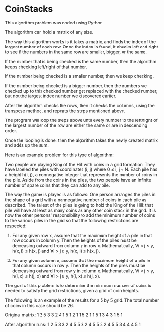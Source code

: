 # CoinStacks
This algorithm problem was coded using Python.

The algorithm can hold a matrix of any size. 

The way this algorithm works is it takes a matrix, and finds the index of the largest number of each row. Once the index is found, it checks left and right to see if the numbers in the same row are smaller, bigger, or the same.

If the number that is being checked is the same number, then the algorithm keeps checking left/right of that number.

If the number being checked is a smaller number, then we keep checking.

If the number being checked is a bigger number, then the numbers we checked up to this checked number get replaced with the checked number, but not the largest index number we discovered earlier. 

After the algorithm checks the rows, then it checks the columns, using the transpose method, and repeats the steps mentioned above.

The program will loop the steps above until every number to the left/right of the largest number of the row are either the same or are in descending order.

Once the looping is done, then the algorithm takes the newly created matrix and adds up the sum. 

Here is an example problem for this type of algorithm:

Two people are playing King of the Hill with coins in a grid formation. They have labeled the piles with coordinates (i, j) where 0 ≤ i, j < N. Each pile has a height
h(i, j), a nonnegative integer that represents the number of coins in the pile. Aside from the coins in the piles, the two people have an infinite number of spare
coins that they can add to any pile.

The way the game is played is as follows: One person arranges the piles in the shape of a grid with a nonnegative number of coins in each pile as described. The tallest of the piles is going to hold the King of the Hill; that pile will have at least as many coins as any other coin stack in the grid. It is now the other persons' responsibility to add the minimum number of coins to the various piles in the grid so that the following restrictions are respected:

1. For any given row x, assume that the maximum height of a pile in that row occurs in column y. Then the heights of the piles must be decreasing outward from column y in row x. Mathematically, ∀i < j ≤ y, h(x, i) ≤ h(x, j) and ∀i > j ≥ y, h(x, i) ≤ h(x, j).

2. For any given column x, assume that the maximum height of a pile in that column occurs in row y. Then the heights of the piles must be decreasing outward from row y in column x. Mathematically, ∀i < j ≤ y, h(i, x) ≤ h(j, x) and ∀i > j ≥ y, h(i, x) ≤ h(j, x).

The goal of this problem is to determine the minimum number of coins is needed to satisfy the grid restrictions, given a grid of coin heights.

The following is an example of the results for a 5 by 5 grid. The total number
of coins in this case should be 26.

Original matrix: 1 2 5 3 3
2 4 1 5 1
2 1 1 5 2
1 1 5 1 3
4 3 1 5 1


After algorithm runs: 1 2 5 3 3
2 4 5 5 3
2 4 5 5 3
2 4 5 5 3
4 4 4 5 1
